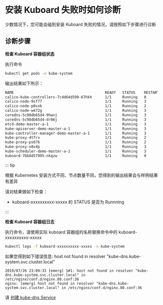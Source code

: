 # 安装 Kuboard 失败时如何诊断

少数情况下，您可能会碰到安装 Kuboard 失败的情况，请按照如下步骤进行诊断

## 诊断步骤

**检查 Kuboard 容器组状态**

执行命令

```sh
kubectl get pods -n kube-system
```

输出结果如下所示：

```sh
NAME                                          READY   STATUS    RESTARTS   AGE
calico-kube-controllers-7c4d64d599-67hkh      1/1     Running   0          13h
calico-node-9sf77                             1/1     Running   3          8d
calico-node-p8sxb                             1/1     Running   2          8d
calico-node-w472g                             1/1     Running   3          8d
coredns-5c98db65d4-9hwnj                      1/1     Running   3          8d
coredns-5c98db65d4-dr86j                      1/1     Running   3          8d
etcd-demo-master-a-1                          1/1     Running   3          8d
kube-apiserver-demo-master-a-1                1/1     Running   3          8d
kube-controller-manager-demo-master-a-1       1/1     Running   3          8d
kube-proxy-4tfrx                              1/1     Running   2          8d
kube-proxy-ps676                              1/1     Running   2          8d
kube-proxy-x8v4p                              1/1     Running   3          8d
kube-scheduler-demo-master-a-1                1/1     Running   3          8d
kuboard-7bb8d57995-nkqzw                      1/1     Running   0          2d20h
```

::: tip

根据 Kubernetes 安装方式不同、节点数量不同，您得到的输出结果会与样例结果有差异

请对结果做如下检查：

* kuboard-xxxxxxxxxx-xxxxx 的 STATUS 是否为 Runnning

:::

**检查 Kuboard 容器组日志**

执行命令，请使用实际 kuboard 容器组的名称替换命令中的 kuboard-xxxxxxxxxx-xxxxx

```sh
kubectl logs -f kuboard-xxxxxxxxxx-xxxxx -n kube-system
```

如果您得到如下错误信息: host not found in resolver "kube-dns.kube-system.svc.cluster.local"

```
2019/07/26 23:09:33 [emerg] 1#1: host not found in resolver "kube-dns.kube-system.svc.cluster.local" in /etc/nginx/conf.d/nginx.80.conf:36
nginx: [emerg] host not found in resolver "kube-dns.kube-system.svc.cluster.local" in /etc/nginx/conf.d/nginx.80.conf:36
```

请 [创建 kube-dns Service](install-dashboard-diagonize-kube-dns)
